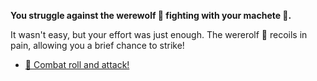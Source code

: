 **You struggle against the werewolf 🐺 fighting with your machete 🔪.**

It wasn't easy, but your effort was just enough. The wererolf 🐺 recoils in pain, allowing you a brief chance to strike!

- [🧍 Combat roll and attack!](9-4AA.md)